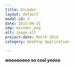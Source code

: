 ```yaml
---
title: Encoder
layout: default
modal-id: 2
date: 2015-08-31
img: encoder.png
alt: image-alt
project-date: March 2014
category: Desktop Application

---
```

**woooooooo so cool yoooo**
